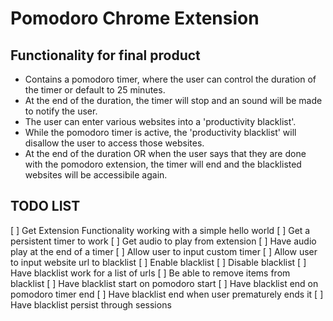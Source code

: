 # Pomodoro Chrome Extension

## Functionality for final product

- Contains a pomodoro timer, where the user can control the duration of the timer or default to 25 minutes.
- At the end of the duration, the timer will stop and an sound will be made to notify the user.
- The user can enter various websites into a 'productivity blacklist'.
- While the pomodoro timer is active, the 'productivity blacklist' will disallow the user to access those websites. 
- At the end of the duration OR when the user says that they are done with the pomodoro extension, the timer will end and the blacklisted websites will be accessibile again. 

## TODO LIST

[ ] Get Extension Functionality working with a simple hello world
[ ] Get a persistent timer to work
[ ] Get audio to play from extension
[ ] Have audio play at the end of a timer
[ ] Allow user to input custom timer
[ ] Allow user to input website url to blacklist
[ ] Enable blacklist
[ ] Disable blacklist
[ ] Have blacklist work for a list of urls
[ ] Be able to remove items from blacklist
[ ] Have blacklist start on pomodoro start
[ ] Have blacklist end on pomodoro timer end
[ ] Have blacklist end when user prematurely ends it
[ ] Have blacklist persist through sessions